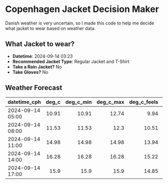 
# Copenhagen Jacket Decision Maker

Danish weather is very uncertain, so I made this code to help me decide what jacket to wear based on weather data.

## What Jacket to wear?

- **Datetime**: 2024-09-14 03:23
- **Recommended Jacket Type**: Regular Jacket and T-Shirt
- **Take a Rain Jacket?** No
- **Take Gloves?** No

## Weather Forecast
| datetime_cph     |   deg_c |   deg_c_min |   deg_c_max |   deg_c_feels | weather   | wind   | rain   |
|:-----------------|--------:|------------:|------------:|--------------:|:----------|:-------|:-------|
| 2024-09-14 05:00 |   10.91 |       10.91 |       12.74 |          9.94 | Clouds    | Medium | None   |
| 2024-09-14 08:00 |   11.53 |       11.53 |       12.3  |         10.51 | Clouds    | Medium | None   |
| 2024-09-14 11:00 |   14.98 |       14.98 |       14.98 |         13.94 | Clear     | Medium | None   |
| 2024-09-14 14:00 |   16.28 |       16.28 |       16.28 |         15.22 | Clear     | Medium | None   |
| 2024-09-14 17:00 |   15.9  |       15.9  |       15.9  |         14.85 | Clear     | Medium | None   |
        
